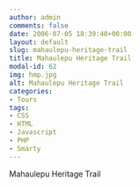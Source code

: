 ```yaml
---
author: admin
comments: false
date: 2006-07-05 18:39:40+00:00
layout: default
slug: mahaulepu-heritage-trail
title: Mahaulepu Heritage Trail
modal-id: 62
img: hmp.jpg
alt: Mahaulepu Heritage Trail
categories:
- Tours
tags:
- CSS
- HTML
- Javascript
- PHP
- Smarty
---
```

Mahaulepu Heritage Trail